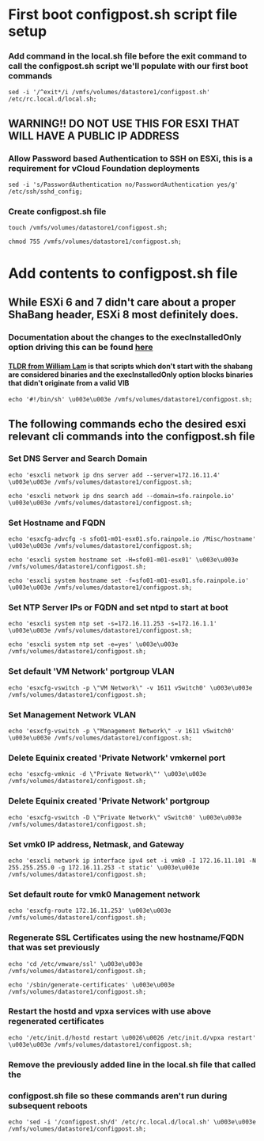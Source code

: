 # First boot configpost.sh script file setup
### Add command in the local.sh file before the exit command to call the configpost.sh script we'll populate with our first boot commands
```shell
sed -i '/^exit*/i /vmfs/volumes/datastore1/configpost.sh' /etc/rc.local.d/local.sh;
```

## WARNING!! DO NOT USE THIS FOR ESXI THAT WILL HAVE A PUBLIC IP ADDRESS
### Allow Password based Authentication to SSH on ESXi, this is a requirement for vCloud Foundation deployments
```shell
sed -i 's/PasswordAuthentication no/PasswordAuthentication yes/g' /etc/ssh/sshd_config;
```

### Create configpost.sh file
```shell
touch /vmfs/volumes/datastore1/configpost.sh;

chmod 755 /vmfs/volumes/datastore1/configpost.sh;
```

# Add contents to configpost.sh file

## While ESXi 6 and 7 didn't care about a proper ShaBang header, ESXi 8 most definitely does.
### Documentation about the changes to the **execInstalledOnly** option driving this can be found [here](https://docs.vmware.com/en/VMware-vSphere/8.0/vsphere-security/GUID-DF6A7974-62F9-47DB-A990-963F3B3AEA77.html)
#### [TLDR from William Lam](https://communities.vmware.com/t5/ESXi-Discussions/esxi-8-shell-script-how-to-run/m-p/2954230/highlight/true#M286671) is that scripts which don't start with the shabang are considered binaries and the execInstalledOnly option blocks binaries that didn't originate from a valid VIB
```shell
echo '#!/bin/sh' \u003e\u003e /vmfs/volumes/datastore1/configpost.sh;
```

## The following commands echo the desired esxi relevant cli commands into the configpost.sh file

### Set DNS Server and Search Domain
```shell
echo 'esxcli network ip dns server add --server=172.16.11.4' \u003e\u003e /vmfs/volumes/datastore1/configpost.sh;

echo 'esxcli network ip dns search add --domain=sfo.rainpole.io' \u003e\u003e /vmfs/volumes/datastore1/configpost.sh;
```

### Set Hostname and FQDN
```shell
echo 'esxcfg-advcfg -s sfo01-m01-esx01.sfo.rainpole.io /Misc/hostname' \u003e\u003e /vmfs/volumes/datastore1/configpost.sh;

echo 'esxcli system hostname set -H=sfo01-m01-esx01' \u003e\u003e /vmfs/volumes/datastore1/configpost.sh;

echo 'esxcli system hostname set -f=sfo01-m01-esx01.sfo.rainpole.io' \u003e\u003e /vmfs/volumes/datastore1/configpost.sh;
```

### Set NTP Server IPs or FQDN and set ntpd to start at boot
```shell
echo 'esxcli system ntp set -s=172.16.11.253 -s=172.16.1.1' \u003e\u003e /vmfs/volumes/datastore1/configpost.sh;

echo 'esxcli system ntp set -e=yes' \u003e\u003e /vmfs/volumes/datastore1/configpost.sh;
```

### Set default 'VM Network' portgroup VLAN
```shell
echo 'esxcfg-vswitch -p \"VM Network\" -v 1611 vSwitch0' \u003e\u003e /vmfs/volumes/datastore1/configpost.sh;
```

### Set Management Network VLAN
```shell
echo 'esxcfg-vswitch -p \"Management Network\" -v 1611 vSwitch0' \u003e\u003e /vmfs/volumes/datastore1/configpost.sh;
```

### Delete Equinix created 'Private Network' vmkernel port
```shell
echo 'esxcfg-vmknic -d \"Private Network\"' \u003e\u003e /vmfs/volumes/datastore1/configpost.sh;
```

### Delete Equinix created 'Private Network' portgroup
```shell
echo 'esxcfg-vswitch -D \"Private Network\" vSwitch0' \u003e\u003e /vmfs/volumes/datastore1/configpost.sh;
```

### Set vmk0 IP address, Netmask, and Gateway
```shell
echo 'esxcli network ip interface ipv4 set -i vmk0 -I 172.16.11.101 -N 255.255.255.0 -g 172.16.11.253 -t static' \u003e\u003e /vmfs/volumes/datastore1/configpost.sh;
```

### Set default route for vmk0 Management network
```shell
echo 'esxcfg-route 172.16.11.253' \u003e\u003e /vmfs/volumes/datastore1/configpost.sh;
```

### Regenerate SSL Certificates using the new hostname/FQDN that was set previously
```shell
echo 'cd /etc/vmware/ssl' \u003e\u003e /vmfs/volumes/datastore1/configpost.sh;

echo '/sbin/generate-certificates' \u003e\u003e /vmfs/volumes/datastore1/configpost.sh;
```

### Restart the hostd and vpxa services with use above regenerated certificates
```shell
echo '/etc/init.d/hostd restart \u0026\u0026 /etc/init.d/vpxa restart' \u003e\u003e /vmfs/volumes/datastore1/configpost.sh;
```

### Remove the previously added line in the local.sh file that called the 
### configpost.sh file so these commands aren't run during subsequent reboots
```shell
echo 'sed -i '/configpost.sh/d' /etc/rc.local.d/local.sh' \u003e\u003e /vmfs/volumes/datastore1/configpost.sh;
```